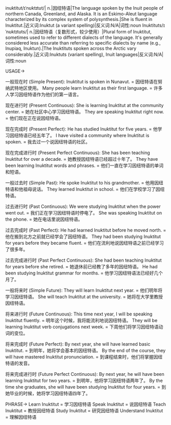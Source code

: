inuktitut/ɪˈnʊktɪtʊt/| n.|因纽特语|The language spoken by the Inuit people of northern Canada, Greenland, and Alaska.  It is an Eskimo-Aleut language characterized by its complex system of polysynthesis.|She is fluent in Inuktitut.|近义词:Inuktut (a variant spelling)|反义词:N/A|词性:noun
Inuktituts/ɪˈnʊktɪtʊts/| n.|因纽特语（复数形式，较少使用）|Plural form of Inuktitut, sometimes used to refer to different dialects of the language.  It's generally considered less accurate than referring to specific dialects by name (e.g., Inupiaq, Inuktun).|The Inuktituts spoken across the Arctic vary considerably.|近义词:Inuktuts (variant spelling), Inuit languages|反义词:N/A|词性:noun


USAGE->

一般现在时 (Simple Present):
Inuktitut is spoken in Nunavut. = 因纽特语在努纳武特地区使用。
Many people learn Inuktitut as their first language. = 许多人学习因纽特语作为他们的第一语言。

现在进行时 (Present Continuous):
She is learning Inuktitut at the community center. = 她在社区中心学习因纽特语。
They are speaking Inuktitut right now. = 他们现在正在说因纽特语。

现在完成时 (Present Perfect):
He has studied Inuktitut for five years. = 他学习因纽特语已经五年了。
I have visited a community where Inuktitut is spoken. = 我去过一个说因纽特语的社区。

现在完成进行时 (Present Perfect Continuous):
She has been teaching Inuktitut for over a decade. = 她教授因纽特语已经超过十年了。
They have been learning Inuktitut words and phrases. = 他们一直在学习因纽特语的单词和短语。

一般过去时 (Simple Past):
He spoke Inuktitut to his grandmother. = 他用因纽特语和他祖母说话。
They learned Inuktitut in school. = 他们在学校学习了因纽特语。

过去进行时 (Past Continuous):
We were studying Inuktitut when the power went out. = 我们正在学习因纽特语时停电了。
She was speaking Inuktitut on the phone. = 她在电话里说因纽特语。

过去完成时 (Past Perfect):
He had learned Inuktitut before he moved north. = 他在搬到北方之前就已经学会了因纽特语。
They had been studying Inuktitut for years before they became fluent. = 他们在流利地说因纽特语之前已经学习了很多年。


过去完成进行时 (Past Perfect Continuous):
She had been teaching Inuktitut for years before she retired. = 她退休前已经教了多年的因纽特语。
He had been studying Inuktitut grammar for months. = 他学习因纽特语法已经好几个月了。


一般将来时 (Simple Future):
They will learn Inuktitut next year. = 他们明年将学习因纽特语。
She will teach Inuktitut at the university. = 她将在大学里教授因纽特语。


将来进行时 (Future Continuous):
This time next year, I will be speaking Inuktitut fluently. = 明年这个时候，我将能流利地说因纽特语。
They will be learning Inuktitut verb conjugations next week. = 下周他们将学习因纽特语动词的变位。


将来完成时 (Future Perfect):
By next year, she will have learned basic Inuktitut. = 到明年，她将学会基本的因纽特语。
By the end of the course, they will have mastered Inuktitut pronunciation. = 到课程结束时，他们将掌握因纽特语的发音。


将来完成进行时 (Future Perfect Continuous):
By next year, he will have been learning Inuktitut for two years. = 到明年，他将学习因纽特语两年了。
By the time she graduates, she will have been studying Inuktitut for four years. = 到她毕业的时候，她将学习因纽特语四年了。


PHRASE->
Learn Inuktitut = 学习因纽特语
Speak Inuktitut = 说因纽特语
Teach Inuktitut = 教授因纽特语
Study Inuktitut = 研究因纽特语
Understand Inuktitut = 理解因纽特语


